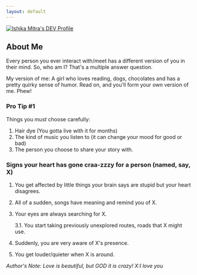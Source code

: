 ```yaml
---
layout: default
---
```

[![Ishika Mitra's DEV Profile](https://d2fltix0v2e0sb.cloudfront.net/dev-badge.svg)](https://dev.to/imishika)
 
## About Me

Every person you ever interact with/meet has a different version of you in their mind. So, who am I? That's a multiple answer question.

My version of me: A girl who loves reading, dogs, chocolates and has a pretty quirky sense of humor. Read on, and you'll form your own version of me. Phew!


### Pro Tip #1

Things you *must* choose carefully:
1. Hair dye (You gotta live with it for months)
2. The kind of music you listen to (it can change your mood for good or bad)
3. The person you choose to share your story with. 

### Signs your heart has gone craa-zzzy for a person (named, say, X)

1. You get affected by little things your brain says are stupid but your heart disagrees.
2. All of a sudden, songs have meaning and remind you of X.
3. Your eyes are always searching for X.

   3.1. You start taking previously unexplored routes, roads that X might use.

4. Suddenly, you are very aware of X's presence.
5. You get louder/quieter when X is around.

*Author's Note: Love is beautiful, but GOD it is crazy!*
*X:I love you*

